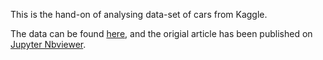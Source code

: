 This is the hand-on of analysing data-set of cars from Kaggle. 

The data can be found [here](https://www.kaggle.com/CooperUnion/cardataset), and the origial article has been published on [Jupyter Nbviewer](https://nbviewer.jupyter.org/github/Tanu-N-Prabhu/Python/blob/master/Exploratory_data_Analysis.ipynb).